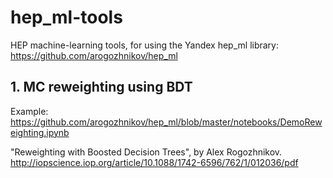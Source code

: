 # hep_ml-tools
HEP machine-learning tools, for using the Yandex hep_ml library:
https://github.com/arogozhnikov/hep_ml

## 1. MC reweighting using BDT 
Example: https://github.com/arogozhnikov/hep_ml/blob/master/notebooks/DemoReweighting.ipynb

"Reweighting with Boosted Decision Trees", by Alex Rogozhnikov. http://iopscience.iop.org/article/10.1088/1742-6596/762/1/012036/pdf

